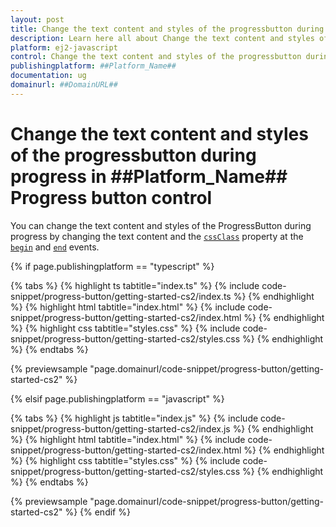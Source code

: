 ```yaml
---
layout: post
title: Change the text content and styles of the progressbutton during progress in ##Platform_Name## Progress button control | Syncfusion
description: Learn here all about Change the text content and styles of the progressbutton during progress in Syncfusion ##Platform_Name## Progress button control of Syncfusion Essential JS 2 and more.
platform: ej2-javascript
control: Change the text content and styles of the progressbutton during progress 
publishingplatform: ##Platform_Name##
documentation: ug
domainurl: ##DomainURL##
---
```


# Change the text content and styles of the progressbutton during progress in ##Platform_Name## Progress button control

You can change the text content and styles of the ProgressButton during progress by changing the text content and the [`cssClass`](../../api/progress-button#cssClass) property at the [`begin`](../../api/progress-button#begin) and [`end`](../../api/progress-button#end) events.

{% if page.publishingplatform == "typescript" %}

 {% tabs %}
{% highlight ts tabtitle="index.ts" %}
{% include code-snippet/progress-button/getting-started-cs2/index.ts %}
{% endhighlight %}
{% highlight html tabtitle="index.html" %}
{% include code-snippet/progress-button/getting-started-cs2/index.html %}
{% endhighlight %}
{% highlight css tabtitle="styles.css" %}
{% include code-snippet/progress-button/getting-started-cs2/styles.css %}
{% endhighlight %}
{% endtabs %}
        
{% previewsample "page.domainurl/code-snippet/progress-button/getting-started-cs2" %}

{% elsif page.publishingplatform == "javascript" %}

{% tabs %}
{% highlight js tabtitle="index.js" %}
{% include code-snippet/progress-button/getting-started-cs2/index.js %}
{% endhighlight %}
{% highlight html tabtitle="index.html" %}
{% include code-snippet/progress-button/getting-started-cs2/index.html %}
{% endhighlight %}
{% highlight css tabtitle="styles.css" %}
{% include code-snippet/progress-button/getting-started-cs2/styles.css %}
{% endhighlight %}
{% endtabs %}

{% previewsample "page.domainurl/code-snippet/progress-button/getting-started-cs2" %}
{% endif %}
